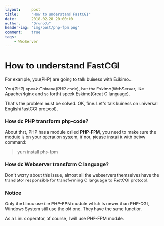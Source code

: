 ```yaml
---
layout:     post
title:      "How to understand FastCGI"
date:       2018-02-28 20:00:00
author:     "BrunoJu"
header-img: "img/post/php-fpm.png"
comment:    true
tags:
    - WebServer
---
```


# How to understand FastCGI

For example, you(PHP) are going to talk buiness with Esikimo...

You(PHP) speak Chinese(PHP code), but the Eskimo(WebServer, like Apache/Nginx and so forth) speek Eskimo(Great C language).

That's the problem must be solved.
OK, fine. Let's talk buiness on universal English(FastCGI protocol).

### How do PHP transform php-code?
About that, PHP has a module called **PHP-FPM**, you need to make sure the module is on your operation system, if not, please install it with below command:

> yum install php-fpm

### How do Webserver transform C language?
Don't worry about this issue, almost all the webservers themselves have the translator responsible for transforming C language to FastCGI protocol.

### Notice
Only the Linux use the PHP-FPM module which is newer than PHP-CGI, Windows System still use the old one.
They have the same function.

As a Linux operator, of course, I will use PHP-FPM module.
